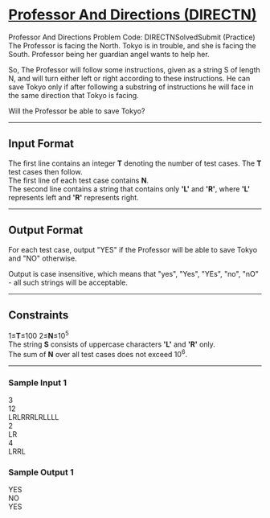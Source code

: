 # [Professor And Directions (DIRECTN)](https://www.codechef.com/START16C/problems/DIRECTN/)
Professor And Directions Problem Code: DIRECTNSolvedSubmit (Practice)
The Professor is facing the North. Tokyo is in trouble, and she is facing the South. Professor being her guardian angel wants to help her.

So, The Professor will follow some instructions, given as a string S of length N, and will turn either left or right according to these instructions. He can save Tokyo only if after following a substring of instructions he will face in the same direction that Tokyo is facing.

Will the Professor be able to save Tokyo?
<hr>

## Input Format
The first line contains an integer <b>T</b> denoting the number of test cases. The <b>T</b> test cases then follow.<br>
The first line of each test case contains <b>N</b>.<br>
The second line contains a string that contains only <b>'L'</b> and <b>'R'</b>, where <b>'L'</b> represents left and <b>'R'</b> represents right.
<hr>

## Output Format
For each test case, output "YES" if the Professor will be able to save Tokyo and "NO" otherwise.<br>

Output is case insensitive, which means that "yes", "Yes", "YEs", "no", "nO" - all such strings will be acceptable.
<hr>

## Constraints<br>
1≤<b>T</b>≤100
2≤<b>N</b>≤10<sup>5</sup><br>
The string <b>S</b> consists of uppercase characters <b>'L'</b> and <b>'R'</b> only.<br>
The sum of <b>N</b> over all test cases does not exceed 10<sup>6</sup>.<br>
<hr>

### Sample Input 1<br>
3<br>
12<br>
LRLRRRLRLLLL<br>
2<br>
LR<br>
4<br>
LRRL<br>
### Sample Output 1 
YES<br>
NO<br>
YES